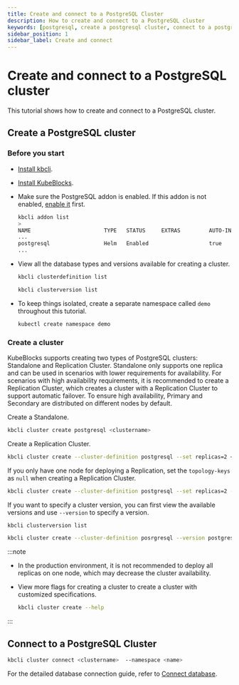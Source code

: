 ```yaml
---
title: Create and connect to a PostgreSQL Cluster
description: How to create and connect to a PostgreSQL cluster
keywords: [postgresql, create a postgresql cluster, connect to a postgresql cluster]
sidebar_position: 1
sidebar_label: Create and connect
---
```


# Create and connect to a PostgreSQL cluster

This tutorial shows how to create and connect to a PostgreSQL cluster.

## Create a PostgreSQL cluster

### Before you start

* [Install kbcli](./../../installation/install-with-kbcli/install-kbcli.md).
* [Install KubeBlocks](./../../installation/install-with-kbcli/install-kubeblocks-with-kbcli.md).
* Make sure the PostgreSQL addon is enabled. If this addon is not enabled, [enable it](./../../overview/supported-addons.md#use-addons) first.
  
  ```bash
  kbcli addon list
  >
  NAME                       TYPE   STATUS     EXTRAS         AUTO-INSTALL   
  ...
  postgresql                 Helm   Enabled                   true
  ...
  ```

* View all the database types and versions available for creating a cluster.

   ```bash
   kbcli clusterdefinition list

   kbcli clusterversion list
   ```

* To keep things isolated, create a separate namespace called `demo` throughout this tutorial.

   ```bash
   kubectl create namespace demo
   ```

### Create a cluster

KubeBlocks supports creating two types of PostgreSQL clusters: Standalone and Replication Cluster. Standalone only supports one replica and can be used in scenarios with lower requirements for availability. For scenarios with high availability requirements, it is recommended to create a Replication Cluster, which creates a cluster with a Replication Cluster to support automatic failover. To ensure high availability, Primary and Secondary are distributed on different nodes by default.

Create a Standalone.

```bash
kbcli cluster create postgresql <clustername>
```

Create a Replication Cluster.

```bash
kbcli cluster create --cluster-definition postgresql --set replicas=2 <clustername>
```

If you only have one node for deploying a Replication, set the `topology-keys` as `null` when creating a Replication Cluster.

```bash
kbcli cluster create --cluster-definition postgresql --set replicas=2 --topology-keys null <clustername>
```

If you want to specify a cluster version, you can first view the available versions and use `--version` to specify a version.

```bash
kbcli clusterversion list

kbcli cluster create --cluster-definition posrgresql --version postgresql-14.8.0
```

:::note

* In the production environment, it is not recommended to deploy all replicas on one node, which may decrease the cluster availability.
* View more flags for creating a cluster to create a cluster with customized specifications.
  
  ```bash
  kbcli cluster create --help
  ```

:::

## Connect to a PostgreSQL Cluster

```bash
kbcli cluster connect <clustername>  --namespace <name>
```

For the detailed database connection guide, refer to [Connect database](./../../connect_database/overview-of-database-connection.md).
